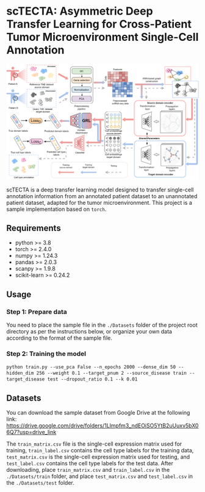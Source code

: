 # scTECTA: Asymmetric Deep Transfer Learning for Cross-Patient Tumor Microenvironment Single-Cell Annotation

<img src="./figure_scTECTA.png" width="900">

scTECTA is a deep transfer learning model designed to transfer single-cell annotation information from an annotated patient dataset to an unannotated patient dataset, adapted for the tumor microenvironment. This project is a sample implementation based on `torch`.

## Requirements

+ python >= 3.8
+ torch >= 2.4.0
+ numpy >= 1.24.3
+ pandas >= 2.0.3
+ scanpy >= 1.9.8
+ scikit-learn >= 0.24.2

## Usage
### Step 1: Prepare data
You need to place the sample file in the `./Datasets` folder of the project root directory as per the instructions below, or organize your own data according to the format of the sample file.

### Step 2: Training the model
```
python train.py --use_pca False --n_epochs 2000 --dense_dim 50 --hidden_dim 256 --weight 0.1 --target_pnum 2 --source_disease train --target_disease test --dropout_ratio 0.1 --k 0.01
```

## Datasets
You can download the sample dataset from Google Drive at the following link: https://drive.google.com/drive/folders/1Llmpfm3_ndEOiSO5YtB2uUuxv5bX06Q7?usp=drive_link

The `train_matrix.csv` file is the single-cell expression matrix used for training, `train_label.csv` contains the cell type labels for the training data, `test_matrix.csv` is the single-cell expression matrix used for testing, and `test_label.csv` contains the cell type labels for the test data. After downloading, place `train_matrix.csv` and `train_label.csv` in the `./Datasets/train` folder, and place `test_matrix.csv` and `test_label.csv` in the `./Datasets/test` folder.
